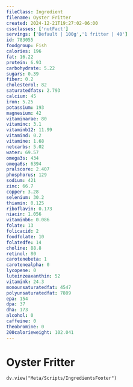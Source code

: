```yaml
---
fileClass: Ingredient
filename: Oyster Fritter
created: 2024-12-21T19:27:02-06:00
cssclasses: ['nutFact']
servings: ['Default | 100g','1 fritter | 40']
id: 783055
foodgroup: Fish
calories: 196
fat: 16.22
protein: 6.93
carbohydrate: 5.22
sugars: 0.39
fiber: 0.2
cholesterol: 82
saturatedfats: 2.793
calcium: 45
iron: 5.25
potassium: 193
magnesium: 42
vitaminarae: 80
vitaminc: 3.1
vitaminb12: 11.99
vitamind: 0.2
vitamine: 1.68
netcarbs: 5.02
water: 69.57
omega3s: 434
omega6s: 6394
pralscore: 2.407
phosphorus: 129
sodium: 421
zinc: 66.7
copper: 3.28
selenium: 30.2
thiamin: 0.125
riboflavin: 0.173
niacin: 1.056
vitaminb6: 0.086
folate: 13
folicacid: 2
foodfolate: 10
folatedfe: 14
choline: 88.8
retinol: 80
carotenebeta: 1
carotenealpha: 0
lycopene: 0
luteinzeaxanthin: 52
vitamink: 24.3
monounsaturatedfat: 4547
polyunsaturatedfat: 7809
epa: 154
dpa: 37
dha: 173
alcohol: 0
caffeine: 0
theobromine: 0
200calorieweight: 102.041
---
```


# Oyster Fritter

```dataviewjs
dv.view("Meta/Scripts/IngredientsFooter")
```